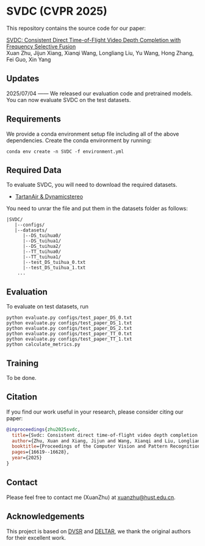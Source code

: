 # SVDC (CVPR 2025)

This repository contains the source code for our paper:

[SVDC: Consistent Direct Time-of-Flight Video Depth Completion with Frequency Selective Fusion](https://openaccess.thecvf.com/content/CVPR2025/papers/Zhu_SVDC_Consistent_Direct_Time-of-Flight_Video_Depth_Completion_with_Frequency_Selective_CVPR_2025_paper.pdf)<br/>
Xuan Zhu, Jijun Xiang, Xianqi Wang, Longliang Liu, Yu Wang, Hong Zhang, Fei Guo, Xin Yang<br/>



## Updates
2025/07/04 —— We released our evaluation code and pretrained models. You can now evaluate SVDC on the test datasets.

## Requirements
We provide a conda environment setup file including all of the above dependencies. Create the conda environment by running:
```
conda env create -n SVDC -f environment.yml
```

## Required Data

To evaluate SVDC, you will need to download the required datasets.

* [TartanAir & Dynamicstereo](https://drive.google.com/drive/folders/1WJiZxZtDnrsN1jIvbASCaLzUwbmf_0NT?usp=drive_link)

You need to unrar the file and put them in the datasets folder as follows:

```
|SVDC/
   |--configs/
   |--datasets/
      |--DS_tuihua0/
      |--DS_tuihua1/
      |--DS_tuihua2/
      |--TT_tuihua0/
      |--TT_tuihua1/
      |--test_DS_tuihua_0.txt
      |--test_DS_tuihua_1.txt
    ...
```

## Evaluation

To evaluate on test datasets, run

```Shell
python evaluate.py configs/test_paper_DS_0.txt
python evaluate.py configs/test_paper_DS_1.txt
python evaluate.py configs/test_paper_DS_2.txt
python evaluate.py configs/test_paper_TT_0.txt
python evaluate.py configs/test_paper_TT_1.txt
python calculate_metrics.py
```

## Training

To be done.

## Citation

If you find our work useful in your research, please consider citing our paper:

```bibtex
@inproceedings{zhu2025svdc,
  title={Svdc: Consistent direct time-of-flight video depth completion with frequency selective fusion},
  author={Zhu, Xuan and Xiang, Jijun and Wang, Xianqi and Liu, Longliang and Wang, Yu and Zhang, Hong and Guo, Fei and Yang, Xin},
  booktitle={Proceedings of the Computer Vision and Pattern Recognition Conference},
  pages={16619--16628},
  year={2025}
}
```

## Contact

Please feel free to contact me (XuanZhu) at xuanzhu@hust.edu.cn.

## Acknowledgements

This project is based on [DVSR](https://github.com/facebookresearch/DVSR) and [DELTAR](https://github.com/zju3dv/deltar), we thank the original authors for their excellent work.

